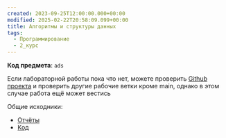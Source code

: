 ```yaml
---
created: 2023-09-25T12:00:00.000+00:00
modified: 2025-02-22T20:58:09.099+00:00
title: Алгоритмы и структуры данных
tags:
  - Программирование
  - 2_курс
---
```

**Код предмета**: `ads`

Если лабораторной работы пока что нет, можете проверить [Github проекта](https://github.com/IAmProgrammist/lab_materials) и проверить другие рабочие ветки кроме main, однако в этом случае работа ещё может вестись 

Общие исходники:
- [Отчёты](https://github.com/IAmProgrammist/lab_materials/tree/main/%D0%90%D0%BB%D0%B3.%20%D0%B8%20%D0%A1%D0%94)
- [Код](https://github.com/IAmProgrammist/algorithms_and_data_structures)
